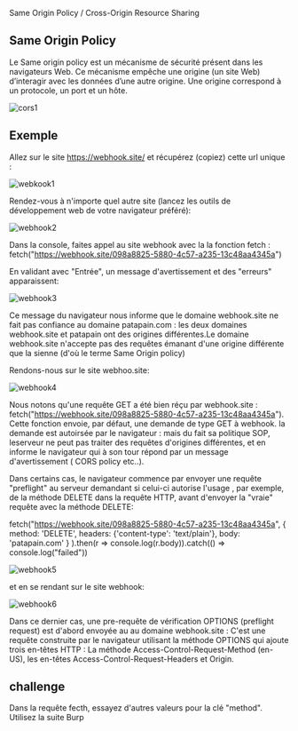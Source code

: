 Same Origin Policy / 
Cross-Origin Resource Sharing 

## Same Origin Policy

Le Same origin policy est un mécanisme de sécurité présent dans les navigateurs Web. Ce mécanisme empêche une origine (un site Web) d’interagir avec les données d’une autre origine. Une origine correspond à un protocole, un port et un hôte.

![cors1](https://github.com/aabda2000/sti3a-security/assets/38082725/f7b7157c-79ea-421e-aad6-125bb56f0cf4)

## Exemple 

Allez sur le site https://webhook.site/ et récupérez (copiez) cette url unique :

![webkook1](https://user-images.githubusercontent.com/38082725/236836726-942ea548-1480-46ff-a21b-ead42791ed25.png)

Rendez-vous à n'importe quel autre site (lancez les outils de développement web de votre navigateur préféré):

![webhook2](https://user-images.githubusercontent.com/38082725/236837573-647f4bfa-7939-4fbd-b5be-5e8141e1f728.png)

Dans la console, faites appel au site webhook avec la la fonction fetch :
fetch("https://webhook.site/098a8825-5880-4c57-a235-13c48aa4345a")

En validant avec "Entrée", un message d'avertissement et des "erreurs" apparaissent:

![webhook3](https://user-images.githubusercontent.com/38082725/236838688-d35ff679-2eb2-4a01-a8da-f6c44bc20de7.png)

Ce message du navigateur nous informe que le domaine webhook.site ne fait pas confiance au domaine patapain.com : les deux domaines webhook.site et patapain ont des origines différentes.Le domaine webhook.site n'accepte pas des requêtes émanant d'une origine différente que la sienne (d'où le terme Same Origin policy) 

Rendons-nous sur le site webhoo.site:

![webhook4](https://user-images.githubusercontent.com/38082725/236846766-9b61eb26-b3c2-42d2-b1b6-c4952e1e383d.png)

Nous notons qu'une requête GET a été bien réçu par webhook.site : fetch("https://webhook.site/098a8825-5880-4c57-a235-13c48aa4345a"). Cette fonction envoie, par défaut, une demande de type GET à webhook. la demande est autoirsée par le navigateur : mais du fait sa politique SOP, leserveur ne peut pas traiter des requêtes d'origines différentes, et en informe le navigateur qui à son tour répond par un message d'avertissement ( CORS policy etc..). 

Dans certains cas, le navigateur commence par envoyer une requête "preflight" au serveur demandant si celui-ci autorise l'usage , par exemple, de la méthode DELETE dans la requête HTTP, avant d'envoyer la "vraie" requête avec la méthode DELETE:

fetch("https://webhook.site/098a8825-5880-4c57-a235-13c48aa4345a", 
{
 method: 'DELETE', 
 headers: {'content-type': 'text/plain'}, 
 body: 'patapain.com'
}
).then(r => console.log(r.body)).catch(() => console.log("failed"))

![webhook5](https://user-images.githubusercontent.com/38082725/236885151-4a3efe78-4dff-4fad-b399-42495a49a3cd.png)

et en se rendant sur le site webhook:

![webhook6](https://user-images.githubusercontent.com/38082725/236889068-733bb983-f13e-426e-9d9e-812a23bfeaac.png)

Dans ce dernier cas, une pre-requête de vérification OPTIONS (preflight request) est d'abord envoyée au au domaine webhook.site : C'est une requête construite par le navigateur utilisant la méthode OPTIONS qui ajoute trois en-têtes HTTP : La méthode Access-Control-Request-Method (en-US), les en-têtes Access-Control-Request-Headers et Origin.

## challenge

Dans la requête fecth, essayez d'autres valeurs pour la clé "method". Utilisez la suite Burp

